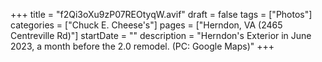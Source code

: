 +++
title = "f2Qi3oXu9zP07REOtyqW.avif"
draft = false
tags = ["Photos"]
categories = ["Chuck E. Cheese's"]
pages = ["Herndon, VA (2465 Centreville Rd)"]
startDate = ""
description = "Herndon's Exterior in June 2023, a month before the 2.0 remodel. (PC: Google Maps)"
+++
